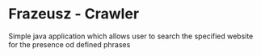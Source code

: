 # Frazeusz - Crawler
Simple java application which allows user to search the specified website for the presence od defined phrases